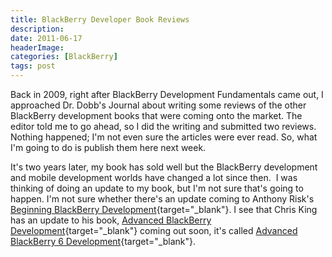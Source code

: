 ```yaml
---
title: BlackBerry Developer Book Reviews
description: 
date: 2011-06-17
headerImage: 
categories: [BlackBerry]
tags: post
---
```


Back in 2009, right after BlackBerry Development Fundamentals came out, I approached Dr. Dobb's Journal about writing some reviews of the other BlackBerry development books that were coming onto the market. The editor told me to go ahead, so I did the writing and submitted two reviews. Nothing happened; I'm not even sure the articles were ever read. So, what I'm going to do is publish them here next week.

It's two years later, my book has sold well but the BlackBerry development and mobile development worlds have changed a lot since then.  I was thinking of doing an update to my book, but I'm not sure that's going to happen. I'm not sure whether there's an update coming to Anthony Risk's [Beginning BlackBerry Development](https://www.amazon.com/gp/product/1430272252){target="_blank"}. I see that Chris King has an update to his book, [Advanced BlackBerry Development](http://www.amazon.com/gp/product/1430226560){target="_blank"} coming out soon, it's called [Advanced BlackBerry 6 Development](http://www.amazon.com/gp/product/1430232102){target="_blank"}.